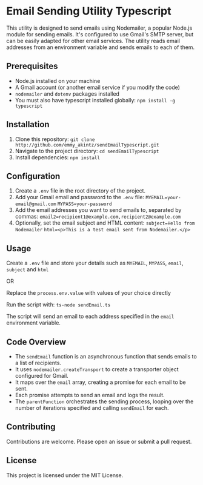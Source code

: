 # Email Sending Utility Typescript

 This utility is designed to send emails using Nodemailer, a popular Node.js module for sending emails. It's configured to use Gmail's SMTP server, but can be easily adapted for other email services. The utility reads email addresses from an environment variable and sends emails to each of them.

## Prerequisites

* Node.js installed on your machine
* A Gmail account (or another email service if you modify the code)
* `nodemailer` and `dotenv` packages installed
* You must also have typescript installed globally:
 `npm install -g typescript`

## Installation

1. Clone this repository:
 `git clone http://github.com/emmy_akintz/sendEmailTypescript.git`
2. Navigate to the project directory:
 `cd sendEmailTypescript`
3. Install dependencies:
 `npm install`

## Configuration

1. Create a `.env` file in the root directory of the project.
2. Add your Gmail email and password to the `.env` file:
 `MYEMAIL=your-email@gmail.com`
 `MYPASS=your-password`
3. Add the email addresses you want to send emails to, separated by commas:
 `email2=recipient1@example.com,recipient2@example.com`
4. Optionally, set the email subject and HTML content:
 `subject=Hello from Nodemailer`
 `html=<p>This is a test email sent from Nodemailer.</p>`

## Usage

 Create a `.env` file and store your details such as `MYEMAIL`, `MYPASS`, `email`, `subject` and `html`

 OR

 Replace the `process.env.value` with values of your choice directly

 Run the script with:
 `ts-node sendEmail.ts`

 The script will send an email to each address specified in the `email` environment variable.

## Code Overview

* The `sendEmail` function is an asynchronous function that sends emails to a list of recipients.
* It uses `nodemailer.createTransport` to create a transporter object configured for Gmail.
* It maps over the `email` array, creating a promise for each email to be sent.
* Each promise attempts to send an email and logs the result.
* The `parentFunction` orchestrates the sending process, looping over the number of iterations specified and calling `sendEmail` for each.

## Contributing

Contributions are welcome. Please open an issue or submit a pull request.

## License

This project is licensed under the MIT License.
